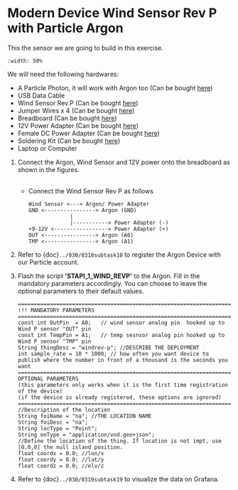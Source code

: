 # Modern Device Wind Sensor Rev P with Particle Argon
This the sensor we are going to build in this exercise.

```{figure} /_static/0215task15/img1.jpg
:width: 50%
```
We will need the following hardwares:
- A Particle Photon, it will work with Argon too (Can be bought <a href="https://store.particle.io/collections/gen-3/products/argon" target="_blank">here</a>)
- USB Data Cable
- Wind Sensor Rev.P (Can be bought <a href="https://moderndevice.com/product/wind-sensor-rev-p/" target="_blank">here</a>)
- Jumper Wires x 4 (Can be bought <a href="https://www.adafruit.com/product/1956" target="_blank">here</a>)
- Breadboard (Can be bought <a href="https://www.amazon.com/dp/B07DL13RZH/ref=redir_mobile_desktop?_encoding=UTF8&aaxitk=Ha8lI6PHb2sFCtkeyNViLQ&hsa_cr_id=4991273630901&pd_rd_plhdr=t&pd_rd_r=e429b428-9c18-43cc-bdb2-24937613797e&pd_rd_w=SmgRr&pd_rd_wg=zw5Ku&ref_=sbx_be_s_sparkle_mcd_asin_0_img" target="_blank">here</a>)
- 12V Power Adapter (Can be bought <a href="https://www.adafruit.com/product/798" target="_blank">here</a>)
- Female DC Power Adapter (Can be bought <a href="https://www.adafruit.com/product/368" target="_blank">here</a>)
- Soldering Kit (Can be bought <a href="https://www.amazon.com/Soldering-Iron-Kit-Temperature-Desoldering/dp/B073VDX4B7/ref=sr_1_1_sspa?crid=3TI8MUBYG9QXZ&dchild=1&keywords=soldering+kit&qid=1615313665&s=industrial&sprefix=soldering%2Cindustrial%2C166&sr=1-1-spons&psc=1&smid=A1XLBTH0MIQMMO&spLa=ZW5jcnlwdGVkUXVhbGlmaWVyPUFHUTdTSUtLUkdESUQmZW5jcnlwdGVkSWQ9QTAzODE3MjcyS0REVDQ5U1JLSVk4JmVuY3J5cHRlZEFkSWQ9QTAxMjYzMDYxOTk2N0ZMSjdVUVI2JndpZGdldE5hbWU9c3BfYXRmJmFjdGlvbj1jbGlja1JlZGlyZWN0JmRvTm90TG9nQ2xpY2s9dHJ1ZQ==" target="_blank">here</a>)
- Laptop or Computer

1. Connect the Argon, Wind Sensor and 12V power onto the breadboard as shown in the figures.
    </Br><Br/>
    - Connect the Wind Sensor Rev P as follows
      ```
      Wind Sensor <---> Argon/ Power Adapter  
      GND <----------------> Argon (GND)
                   |
                   |-----------> Power Adapter (-)
      +9-12V <-----------------> Power Adapter (+)
      OUT <----------------> Argon (A0)
      TMP <----------------> Argon (A1)
      ```
2. Refer to {doc}`../030/0318subtask18` to register the Argon Device with our Particle account.

3. Flash the script **'STAPI_1_WIND_REVP'** to the Argon. Fill in the mandatory parameters accordingly. You can choose to leave the optional parameters to their default values.
    ```
    =============================================================================================
    !!! MANDATORY PARAMETERS
    =============================================================================================
    const int OutPin  = A0;   // wind sensor analog pin  hooked up to Wind P sensor "OUT" pin
    const int TempPin = A1;   // temp sesnsor analog pin hooked up to Wind P sensor "TMP" pin
    String thingDesc = "windrev-p"; //DESCRIBE THE DEPLOYMENT
    int sample_rate = 10 * 1000; // how often you want device to publish where the number in front of a thousand is the seconds you want
    =============================================================================================
    OPTIONAL PARAMETERS
    (this parameters only works when it is the first time registration of the device)
    (if the device is already registered, these options are ignored)
    =============================================================================================
    //Description of the location
    String foiName = "na"; //THE LOCATION NAME
    String foiDesc = "na";
    String locType = "Point";
    String enType = "application/vnd.geo+json";
    //Define the location of the thing. If location is not impt, use [0,0,0] the null island position.
    float coordx = 0.0; //lon/x
    float coordy = 0.0; //lat/y
    float coordz = 0.0; //elv/z
    ```
4. Refer to  {doc}`../030/0319subtask19` to visualize the data on Grafana.
